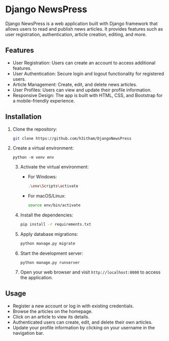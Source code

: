 # Django NewsPress

Django NewsPress is a web application built with Django framework that allows users to read and publish news articles. It provides features such as user registration, authentication, article creation, editing, and more.

## Features

- User Registration: Users can create an account to access additional features.
- User Authentication: Secure login and logout functionality for registered users.
- Article Management: Create, edit, and delete news articles.
- User Profiles: Users can view and update their profile information.
- Responsive Design: The app is built with HTML, CSS, and Bootstrap for a mobile-friendly experience.

## Installation

1. Clone the repository:

   ```bash
   git clone https://github.com/h3itham/DjangoNewsPress
   ```
2. Create a virtual environment:

   ```
   python -m venv env 
   ```

   3. Activate the virtual environment:

      - For Windows:

        ```bash
        .\env\Scripts\activate
        ```
      - For macOS/Linux:

        ```bash
        source env/bin/activate
        ```
   4. Install the dependencies:

      ```bash
      pip install -r requirements.txt
      ```
   5. Apply database migrations:

      ```bash
      python manage.py migrate
      ```
   6. Start the development server:

      ```
      python manage.py runserver
      ```
   7. Open your web browser and visit `http://localhost:8000` to access the application.

## Usage

- Register a new account or log in with existing credentials.
- Browse the articles on the homepage.
- Click on an article to view its details.
- Authenticated users can create, edit, and delete their own articles.
- Update your profile information by clicking on your username in the navigation bar.



